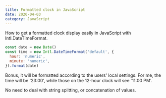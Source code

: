```yaml
---
title: Formatted clock in JavaScript
date: 2020-04-03
category: JavaScript
---
```


How to get a formatted clock display easily in JavaScript with Intl.DateTimeFormat.

```js
const date = new Date()
const time = new Intl.DateTimeFormat('default', {
  hour: 'numeric',
  minute: 'numeric',
}).format(date)
```

Bonus, it will be formatted according to the users' local settings. For me, the time will be '23:00', while those on the 12-hour clock will see '11:00 PM'.

No need to deal with string splitting, or concatenation of values.

